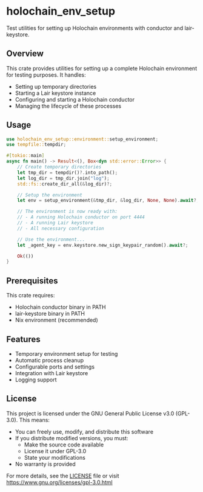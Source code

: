 # holochain_env_setup

Test utilities for setting up Holochain environments with conductor and lair-keystore.

## Overview

This crate provides utilities for setting up a complete Holochain environment for testing purposes. It handles:

- Setting up temporary directories
- Starting a Lair keystore instance
- Configuring and starting a Holochain conductor
- Managing the lifecycle of these processes

## Usage

```rust
use holochain_env_setup::environment::setup_environment;
use tempfile::tempdir;

#[tokio::main]
async fn main() -> Result<(), Box<dyn std::error::Error>> {
    // Create temporary directories
    let tmp_dir = tempdir()?.into_path();
    let log_dir = tmp_dir.join("log");
    std::fs::create_dir_all(&log_dir)?;

    // Setup the environment
    let env = setup_environment(&tmp_dir, &log_dir, None, None).await?;

    // The environment is now ready with:
    // - A running Holochain conductor on port 4444
    // - A running Lair keystore
    // - All necessary configuration

    // Use the environment...
    let _agent_key = env.keystore.new_sign_keypair_random().await?;

    Ok(())
}
```

## Prerequisites

This crate requires:

- Holochain conductor binary in PATH
- lair-keystore binary in PATH
- Nix environment (recommended)

## Features

- Temporary environment setup for testing
- Automatic process cleanup
- Configurable ports and settings
- Integration with Lair keystore
- Logging support

## License

This project is licensed under the GNU General Public License v3.0 (GPL-3.0). This means:

- You can freely use, modify, and distribute this software
- If you distribute modified versions, you must:
  - Make the source code available
  - License it under GPL-3.0
  - State your modifications
- No warranty is provided

For more details, see the [LICENSE](LICENSE) file or visit https://www.gnu.org/licenses/gpl-3.0.html
